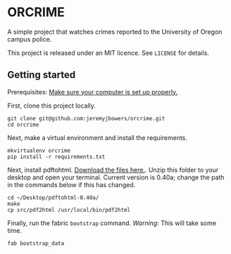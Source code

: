 # ORCRIME
A simple project that watches crimes reported to the University of Oregon campus police.

This project is released under an MIT licence. See ```LICENSE``` for details.

## Getting started
Prerequisites: [Make sure your computer is set up properly.](http://blog.apps.npr.org/2013/06/06/how-to-setup-a-developers-environment.html)

First, clone this project locally.
```
git clone git@github.com:jeremyjbowers/orcrime.git
cd orcrime
```

Next, make a virtual environment and install the requirements.
```
mkvirtualenv orcrime
pip install -r requirements.txt
```

Next, install pdftohtml. [Download the files here.](http://sourceforge.net/projects/pdftohtml/files/latest/download?source=files). Unzip this folder to your desktop and open your terminal. Current version is 0.40a; change the path in the commands below if this has changed.
```
cd ~/Desktop/pdftohtml-0.40a/
make
cp src/pdf2html /usr/local/bin/pdf2html
```

Finally, run the fabric ```bootstrap``` command. *Warning*: This will take some time.
```
fab bootstrap_data
```